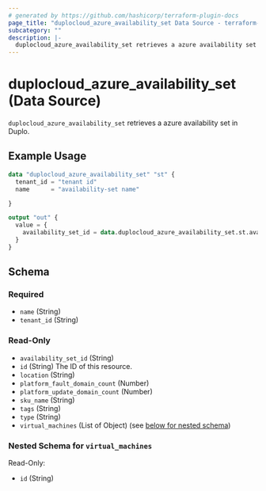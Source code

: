 ```yaml
---
# generated by https://github.com/hashicorp/terraform-plugin-docs
page_title: "duplocloud_azure_availability_set Data Source - terraform-provider-duplocloud"
subcategory: ""
description: |-
  duplocloud_azure_availability_set retrieves a azure availability set in Duplo.
---
```


# duplocloud_azure_availability_set (Data Source)

`duplocloud_azure_availability_set` retrieves a azure availability set in Duplo.

## Example Usage

```terraform
data "duplocloud_azure_availability_set" "st" {
  tenant_id = "tenant id"
  name      = "availability-set name"

}

output "out" {
  value = {
    availability_set_id = data.duplocloud_azure_availability_set.st.availability_set_id
  }
}
```

<!-- schema generated by tfplugindocs -->
## Schema

### Required

- `name` (String)
- `tenant_id` (String)

### Read-Only

- `availability_set_id` (String)
- `id` (String) The ID of this resource.
- `location` (String)
- `platform_fault_domain_count` (Number)
- `platform_update_domain_count` (Number)
- `sku_name` (String)
- `tags` (String)
- `type` (String)
- `virtual_machines` (List of Object) (see [below for nested schema](#nestedatt--virtual_machines))

<a id="nestedatt--virtual_machines"></a>
### Nested Schema for `virtual_machines`

Read-Only:

- `id` (String)
